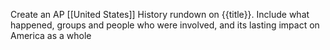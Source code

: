 Create an AP [[United States]] History rundown on {{title}}. Include what happened, groups and people who were involved, and its lasting impact on America as a whole